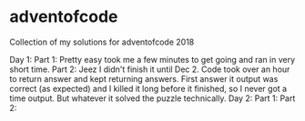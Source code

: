 # adventofcode
Collection of my solutions for adventofcode 2018

Day 1:
	Part 1: Pretty easy took me a few minutes to get going and ran in very short time.
	Part 2: Jeez I didn't finish it until Dec 2. Code took over an hour to return answer and kept returning answers. First answer
			it output was correct (as expected) and I killed it long before it finished, so I never got a time output. But whatever
			it solved the puzzle technically.
Day 2:
	Part 1: 
	Part 2: 
